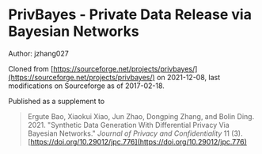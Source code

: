 # PrivBayes - Private Data Release via Bayesian Networks

Author: jzhang027 

Cloned from [https://sourceforge.net/projects/privbayes/](https://sourceforge.net/projects/privbayes/) on 2021-12-08, last modifications on Sourceforge as of 2017-02-18.

Published as a supplement to 

> Ergute Bao, Xiaokui Xiao, Jun Zhao, Dongping Zhang, and Bolin Ding. 2021. "Synthetic Data Generation With Differential Privacy
Via Bayesian Networks." *Journal of Privacy and Confidentiality* 11 (3). [https://doi.org/10.29012/jpc.776](https://doi.org/10.29012/jpc.776)